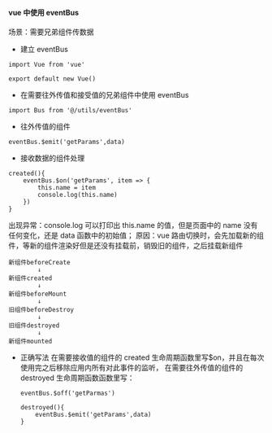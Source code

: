 #### vue 中使用 eventBus

场景：需要兄弟组件传数据

-   建立 eventBus

```
import Vue from 'vue'

export default new Vue()

```

-   在需要往外传值和接受值的兄弟组件中使用 eventBus

```
import Bus from '@/utils/eventBus'
```

-   往外传值的组件

```
eventBus.$emit('getParams',data)
```

-   接收数据的组件处理

```
created(){
    eventBus.$on('getParams', item => {
        this.name = item
        console.log(this.name)
    })
}

```

出现异常：console.log 可以打印出 this.name 的值，但是页面中的 name 没有任何变化，还是 data 函数中的初始值；
原因：vue 路由切换时，会先加载新的组件，等新的组件渲染好但是还没有挂载前，销毁旧的组件，之后挂载新组件

```
新组件beforeCreate
        ↓
新组件created
        ↓
新组件beforeMount
        ↓
旧组件beforeDestroy
        ↓
旧组件destroyed
        ↓
新组件mounted
```

-   正确写法
    在需要接收值的组件的 created 生命周期函数里写\$on，并且在每次使用完之后移除应用内所有对此事件的监听， 在需要往外传值的组件的 destroyed 生命周期函数函数里写：
    ```
    eventBus.$off('getParmas')
    ```
    ```
    destroyed(){
        eventBus.$emit('getParams',data)
    }
    ```
